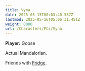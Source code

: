 ```yaml
---
title: Vyna
date: 2025-05-15T00:03:40.587Z
lastmod: 2025-05-16T05:06:31.451Z
weight: 8000
url: /Characters/PCs/Vyna
---
```

**Player:** Goose

Actual Mandalorian.

Friends with [Fridge](../Fridge).
